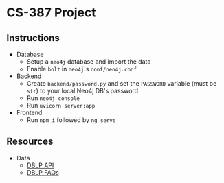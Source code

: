 # CS-387 Project

## Instructions
- Database
    - Setup a `neo4j` database and import the data
    - Enable `bolt` in `neo4j`'s `conf/neo4j.conf`
- Backend
    - Create `backend/password.py` and set the `PASSWORD` variable (must be `str`) to your local Neo4j DB's password
    - Run `neo4j console`
    - Run `uvicorn server:app`
- Frontend
    - Run `npm i` followed by `ng serve`

## Resources

- Data
    - [DBLP API](https://dblp.org/faq/How+to+use+the+dblp+search+API.html)
    - [DBLP FAQs](https://dblp.org/faq/index.html)